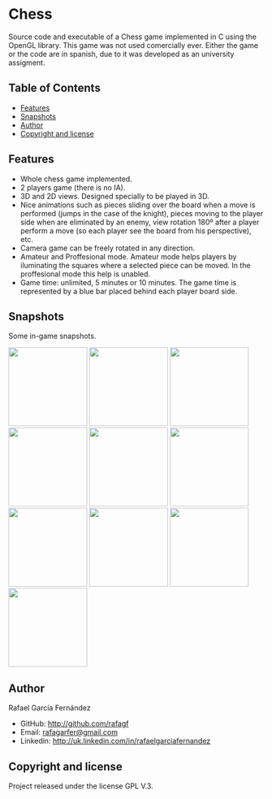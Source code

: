 # **Chess**

Source code and executable of a Chess game implemented in C using the OpenGL library. This game was not used comercially ever. Either the game or the code are in spanish, due to it was developed as an university assigment. 

## Table of Contents

- [Features](#Features)
- [Snapshots](#Snapshots)
- [Author](#Author)
- [Copyright and license](#copyright-and-license)

## Features

- Whole chess game implemented.
- 2 players game (there is no IA).
- 3D and 2D views. Designed specially to be played in 3D.
- Nice animations such as pieces sliding over the board when a move is performed (jumps in the case of the knight), pieces moving to the player side when are eliminated by an enemy, view rotation 180º after a player perform a move (so each player see the board from his perspective), etc.
- Camera game can be freely rotated in any direction.
- Amateur and Proffesional mode. Amateur mode helps players by iluminating the squares where a selected piece can be moved. In the proffesional mode this help is unabled.
- Game time: unlimited, 5 minutes or 10 minutes. The game time is represented by a blue bar placed behind each player board side.

## Snapshots

Some in-game snapshots.

<img src=https://raw.github.com/Rafagf/Chess/master/Snapshots/Snapshot1.png height=155/>
<img src=https://raw.github.com/Rafagf/Chess/master/Snapshots/Snapshot2.png height=155/>
<img src=https://raw.github.com/Rafagf/Chess/master/Snapshots/Snapshot3.png height=155/>
<img src=https://raw.github.com/Rafagf/Chess/master/Snapshots/Snapshot5.png height=155/>
<img src=https://raw.github.com/Rafagf/Chess/master/Snapshots/Snapshot6.png height=155/>
<img src=https://raw.github.com/Rafagf/Chess/master/Snapshots/Snapshot7.png height=155/>
<img src=https://raw.github.com/Rafagf/Chess/master/Snapshots/Snapshot4.png height=155/>
<img src=https://raw.github.com/Rafagf/Chess/master/Snapshots/Snapshot8.png height=155/>
<img src=https://raw.github.com/Rafagf/Chess/master/Snapshots/Snapshot9.png height=155/>
<img src=https://raw.github.com/Rafagf/Chess/master/Snapshots/Snapshot10.png height=155/>

## Author

Rafael García Fernández

* GitHub: http://github.com/rafagf
* Email: rafagarfer@gmail.com
* Linkedin: http://uk.linkedin.com/in/rafaelgarciafernandez

## Copyright and license

Project released under the license GPL V.3.
